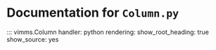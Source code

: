 # Documentation for `Column.py`

::: vimms.Column
    handler: python
    rendering:
      show_root_heading: true
      show_source: yes